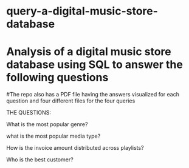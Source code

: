 # query-a-digital-music-store-database

# Analysis of a digital music store database using SQL to answer the following questions

#The repo also has a PDF file having the answers visualized for each question and four different files for the four queries

THE QUESTIONS: 

What is the most popular genre?

what is the most popular media type?

How is the invoice amount distributed across 
playlists?

Who is the best customer?
